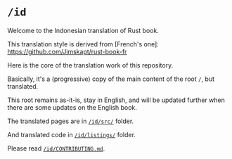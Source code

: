 # `/id`

Welcome to the Indonesian translation of Rust book.

This translation style is derived from [French's one]:
https://github.com/Jimskapt/rust-book-fr

Here is the core of the translation work of this repository.

Basically, it's a (progressive) copy of the main content of the root `/`, but
translated.

This root remains as-it-is, stay in English, and will be updated further when
there are some updates on the English book.

The translated pages are in [`/id/src/`][] folder.

And translated code in [`/id/listings/`][] folder.

Please read [`/id/CONTRIBUTING.md`][].

<!-- LINKS : -->

[`/id/src/`]:
https://github.com/atriwidada/rust-lang-book-id/tree/id-release/id/src/

[`/id/listings/`]:
https://github.com/atriwidada/rust-lang-book-id/tree/id-release/id/listings/

[`/id/CONTRIBUTING.md`]:
https://github.com/atriwidada/rust-lang-book-id/tree/id-release/id/CONTRIBUTING.md
